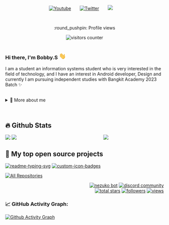 <p align="center">
  <a href="[https://www.youtube.com/UCRX2pao9vPLyVcPEQWIlUoA](https://www.youtube.com/channel/UCfCL-AUomzxUn_ee_1Q6YYQ)"><img width="32px" alt="Youtube" title="Youtube" src="https://i.imgur.com/qiXu7b2.png"/></a>
  &#8287;&#8287;&#8287;&#8287;&#8287;
  <a href="[https://twitter.com/NezukoSocial](https://twitter.com/Bobbysa23896400)"><img width="32px" alt="Twitter" title="Twitter" src="https://i.imgur.com/OXZM1L6.png"/></a>
  &#8287;&#8287;&#8287;&#8287;&#8287;
  <a [href="https://discord.gg/pochita](https://discord.gg/KBpY2ymg)" alt="Join our community"><img width="32px" src="https://i.imgur.com/OViZO8J.png"/></a>
  &#8287;&#8287;&#8287;&#8287;&#8287;
</p>

<br/>

<!--profile views-->

<p align="center">:round_pushpin: Profile views</p>
<div align="center">
    <img alt="visitors counter" src="https://profile-counter.glitch.me/Oby12/count.svg">
</div>

<br/>

<p>
  
### Hi there, I'm Bobby.S <img src="https://github.com/Oby12/Oby12/blob/main/Hi.gif" width="22px">
I am a student an information systems student who is very interested in the field of technology, and I have an interest in Android developer, Design and currently I am pursuing independent studies with Bangkit Academy 2023 Batch ✨

<br/>

<div>
<details>
  <summary>🧑 More about me</summary>

- 🔭 I have just graduated from the Rise Academy 2023 batch 2 program

- 🌱 I’m currently learning **everything** 🤓

- 🤝 I am looking for friends to study together**

- 👨‍💻 Lets Follow my Linkedid [Lets Connet With Oby]([https://www.linkedin.com/in/sergiogarciagamez/](https://www.linkedin.com/in/bobby-saputra-34339a240/))

- 💬 I am very interested in the field of technology, specifically mobile developer, machine learning and design**

- 📫 My Instagram [bobbysptra12](https://www.instagram.com/bobby_sptra12/)**

</details>
  
</p>

<br/>
  
<!--
<details>
  <summary>📕 Blog Posts</summary>
  <br />
</details>
</div>
-->

## 🔥 Github Stats

<img align="right" width="38%" src="https://i.imgur.com/VxANS89.jpg"/>

  <a href="https://github.com/Oby12"><img width="50%" src="https://github-readme-stats.vercel.app/api?username=Oby12&theme=radical&title_color=ff3068?"></a>
  <a href="https://github.com/Oby12"><img width="50%" src="http://github-readme-streak-stats.herokuapp.com/?user=Oby12&theme=radical&date_format=M%20j%5B%2C%20Y%5D&ring=ff3068&fire=ff3068&sideNums=ff3068"></a>

## 📘 My top open source projects

<p align="left">
    <a href="https://github.com/Enhanced-TTVDropBot"><img width="25%" src="https://denvercoder1-github-readme-stats.vercel.app/api/pin/?username=Oby12&repo=Enhanced-TTVDropBot&hide_border=true&bg_color=1F222E&title_color=F85D7F&icon_color=F8D866&theme=react&show_icons=false" alt="readme-typing-svg"></a>
  <a href="https://github.com/Oby12/DiscordPlus"><img width="25%" src="https://denvercoder1-github-readme-stats.vercel.app/api/pin?username=Oby12&repo=DiscordPlus&theme=react&bg_color=1F222E&title_color=F85D7F&icon_color=F8D866&hide_border=true&show_icons=false" alt="custom-icon-badges"></a>
</p>

<p align="left">
  <a href="https://github.com/Oby12?tab=repositories&sort=stargazers"><img alt="All Repositories" title="All Repositories" src="https://custom-icon-badges.herokuapp.com/badge/-All%20Repos-2962FF?style=for-the-badge&logoColor=white&logo=repo"/></a>
</p>
<p align="right">
  <a href="https://top.gg/bot/623481583411658753">
    <img alt="nezuko bot" title="Check out Nezuko" src="https://custom-icon-badges.herokuapp.com/badge/Add%20Nezuko-D15E9B.svg?color=%23E05D44&label=Bot&logo=sdfdfsd&logoColor=white&style=for-the-badge&labelColor=CE4630"/></a> 
  <a href="https://www.discord.gg/shiba">
    <img alt="discord community" title="Join our community" src="https://custom-icon-badges.herokuapp.com/discord/624217127540359188?color=%23E1AD0E&logo=comments&logoColor=white&style=for-the-badge&labelColor=C79600"/></a><br>
  <a href="https://github.com/Giingu?tab=repositories&sort=stargazers">
    <img alt="total stars" title="Total stars on GitHub" src="https://custom-icon-badges.herokuapp.com/badge/dynamic/json?logo=star&host=formatted-dynamic-badges.herokuapp.com&formatter=metric&style=for-the-badge&color=55960c&labelColor=%23488207&label=stars&query=%24.stars&url=https%3A%2F%2Fapi.github-star-counter.workers.dev%2Fuser%2FOby12"/></a>
  <a href="https://github.com/Oby12?tab=followers">
    <img alt="followers" title="Follow me on Github" src="https://custom-icon-badges.herokuapp.com/github/followers/Oby12?color=236ad3&labelColor=1155ba&style=for-the-badge&logo=person-add&label=Follow&logoColor=white"/></a>
  <a href="https://github.com/giingu">
    <img alt="views" title="GitHub profile views" src="https://kounter.tk/badge/giingu?label=&color=333&style=for-the-badge&cntSuffix=%20Views"/></a>
</p>



  <!--   GitHub stats graph -->
### 📈 GitHub Activity Graph:
 [![Github Activity Graph](https://github-readme-activity-graph.vercel.app/graph?username=Oby12&theme=github)](https://github.com/Oby12)

 <br>
 <br>
